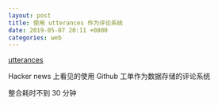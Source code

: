 ```yaml
---
layout: post
title: 使用 utterances 作为评论系统
date: 2019-05-07 20:11 +0800
categories: web
---
```


[utterances](https://utteranc.es/)

Hacker news 上看见的使用 Github 工单作为数据存储的评论系统

整合耗时不到 30 分钟
